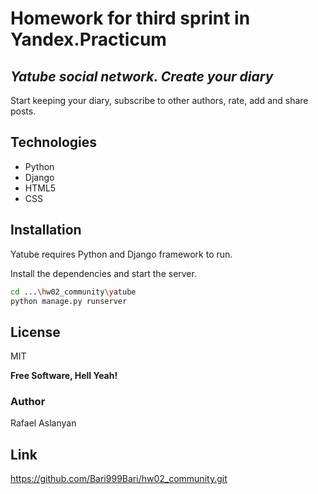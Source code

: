 # Homework for third sprint in Yandex.Practicum
## _Yatube social network. Create your diary_

Start keeping your diary,
subscribe to other authors,
rate, add and share posts.



## Technologies

- Python
- Django
- HTML5
- CSS


## Installation

Yatube requires Python and Django framework to run.

Install the dependencies  and start the server.

```sh
cd ...\hw02_community\yatube
python manage.py runserver
```

## License

MIT

**Free Software, Hell Yeah!**

### Author
Rafael Aslanyan

## Link
https://github.com/Bari999Bari/hw02_community.git
